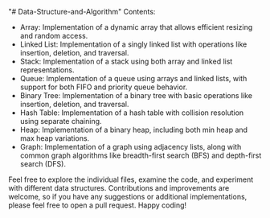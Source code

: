 "# Data-Structure-and-Algorithm" 
Contents:
- Array: Implementation of a dynamic array that allows efficient resizing and random access.
- Linked List: Implementation of a singly linked list with operations like insertion, deletion, and traversal.
- Stack: Implementation of a stack using both array and linked list representations.
- Queue: Implementation of a queue using arrays and linked lists, with support for both FIFO and priority queue behavior.
- Binary Tree: Implementation of a binary tree with basic operations like insertion, deletion, and traversal.
- Hash Table: Implementation of a hash table with collision resolution using separate chaining.
- Heap: Implementation of a binary heap, including both min heap and max heap variations.
- Graph: Implementation of a graph using adjacency lists, along with common graph algorithms like breadth-first search (BFS) and depth-first search (DFS).

Feel free to explore the individual files, examine the code, and experiment with different data structures. Contributions and improvements are welcome, so if you have any suggestions or additional implementations, please feel free to open a pull request. Happy coding!
